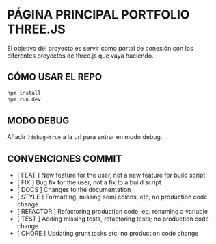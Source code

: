 # PÁGINA PRINCIPAL PORTFOLIO THREE.JS

El objetivo del proyecto es servir como portal de conexión con los diferentes proyectos de three.js que vaya haciendo.

## CÓMO USAR EL REPO

```bash
npm install
npm run dev
```

## MODO DEBUG

Añadir `?debug=true` a la url para entrar en modo debug.

## CONVENCIONES COMMIT

- [ FEAT ] New feature for the user, not a new feature for build script
- [ FIX ] Bug fix for the user, not a fix to a build script
- [ DOCS ] Changes to the documentation
- [ STYLE ] Formatting, missing semi colons, etc; no production code change
- [ REFACTOR ] Refactoring production code, eg. renaming a variable
- [ TEST ] Adding missing tests, refactoring tests; no production code change
- [ CHORE ] Updating grunt tasks etc; no production code change
